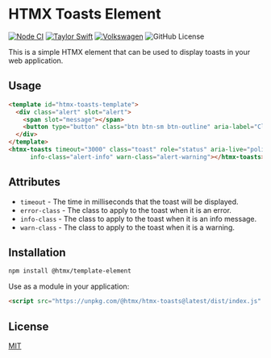 # HTMX Toasts Element

[![Node CI](https://github.com/ZEISS/htmx-toasts/actions/workflows/main.yml/badge.svg)](https://github.com/ZEISS/htmx-toasts/actions/workflows/main.yml)
[![Taylor Swift](https://img.shields.io/badge/secured%20by-taylor%20swift-brightgreen.svg)](https://twitter.com/SwiftOnSecurity)
[![Volkswagen](https://auchenberg.github.io/volkswagen/volkswargen_ci.svg?v=1)](https://github.com/auchenberg/volkswagen)
![GitHub License](https://img.shields.io/github/license/zeiss/htmx-toasts)

This is a simple HTMX element that can be used to display toasts in your web application.

## Usage

```html
<template id="htmx-toasts-template">
  <div class="alert" slot="alert">
    <span slot="message"></span>
    <button type="button" class="btn btn-sm btn-outline" aria-label="Close" slot="close">Close</button>
  </div>
</template>
<htmx-toasts timeout="3000" class="toast" role="status" aria-live="polite" error-class="alert-error"
      info-class="alert-info" warn-class="alert-warning"></htmx-toasts>
```

## Attributes

- `timeout` - The time in milliseconds that the toast will be displayed.
- `error-class` - The class to apply to the toast when it is an error.
- `info-class` - The class to apply to the toast when it is an info message.
- `warn-class` - The class to apply to the toast when it is a warning.

## Installation

```bash
npm install @htmx/template-element
```

Use as a module in your application:

```html
<script src="https://unpkg.com/@htmx/htmx-toasts@latest/dist/index.js" type="module"></script>
```

## License

[MIT](/LICENSE)
